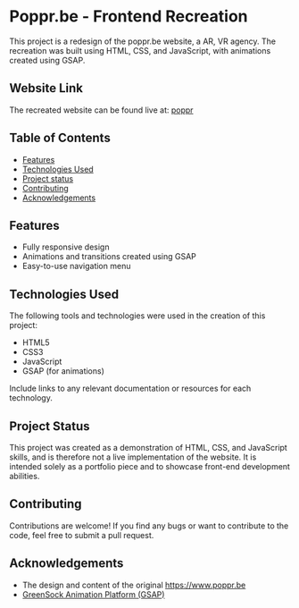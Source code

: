 # Poppr.be - Frontend Recreation

This project is a redesign of the poppr.be website, a AR, VR agency. The recreation was built using HTML, CSS, and JavaScript, with animations created using GSAP.

## Website Link
The recreated website can be found live at: [poppr](https://i-vipulpandey.github.io/poppr/)

## Table of Contents

- [Features](#features)
- [Technologies Used](#technologies-used)
- [Project status](#Project-Status)
- [Contributing](#contributing)
- [Acknowledgements](#Acknowledgements)



## Features

- Fully responsive design
- Animations and transitions created using GSAP
- Easy-to-use navigation menu

## Technologies Used

The following tools and technologies were used in the creation of this project:

- HTML5
- CSS3
- JavaScript
- GSAP (for animations)

Include links to any relevant documentation or resources for each technology.

## Project Status

This project was created as a demonstration of HTML, CSS, and JavaScript skills, and is therefore not a live implementation of the website. It is intended solely as a portfolio piece and to showcase front-end development abilities.


## Contributing

Contributions are welcome! If you find any bugs or want to contribute to the code, feel free to submit a pull request.

## Acknowledgements
- The design and content of the original https://www.poppr.be
- [GreenSock Animation Platform (GSAP)](https://greensock.com/gsap/)